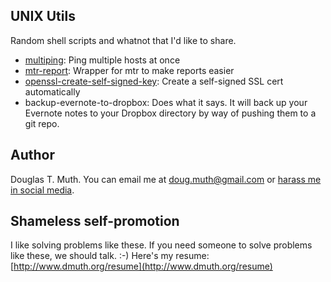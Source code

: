 ## UNIX Utils

Random shell scripts and whatnot that I'd like to share.


- [multiping](README-multiping.md): Ping multiple hosts at once
- [mtr-report](README-mtr-report.md): Wrapper for mtr to make reports easier
- [openssl-create-self-signed-key](README-openssl-create-self-signed-key.md): Create a self-signed SSL cert automatically
- backup-evernote-to-dropbox: Does what it says. It will back up your Evernote notes to your Dropbox directory by way of pushing them to a git repo.


## Author

Douglas T. Muth.  You can email me at doug.muth@gmail.com or 
[harass me in social media](http://www.dmuth.org/contact).


## Shameless self-promotion

I like solving problems like these. If you need someone to 
solve problems like these, we should talk. :-)
Here's my resume:
[http://www.dmuth.org/resume](http://www.dmuth.org/resume)


